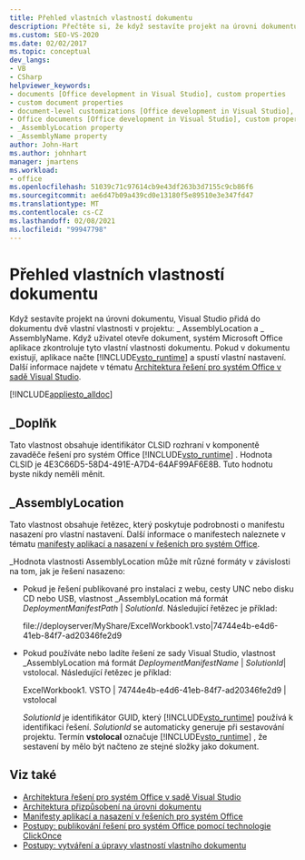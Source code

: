 ```yaml
---
title: Přehled vlastních vlastností dokumentu
description: Přečtěte si, že když sestavíte projekt na úrovni dokumentu, Visual Studio přidá do dokumentu v projektu dvě vlastní vlastnosti.
ms.custom: SEO-VS-2020
ms.date: 02/02/2017
ms.topic: conceptual
dev_langs:
- VB
- CSharp
helpviewer_keywords:
- documents [Office development in Visual Studio], custom properties
- custom document properties
- document-level customizations [Office development in Visual Studio], custom properties
- Office documents [Office development in Visual Studio], custom properties
- _AssemblyLocation property
- _AssemblyName property
author: John-Hart
ms.author: johnhart
manager: jmartens
ms.workload:
- office
ms.openlocfilehash: 51039c71c97614cb9e43df263b3d7155c9cb86f6
ms.sourcegitcommit: ae6d47b09a439cd0e13180f5e89510e3e347fd47
ms.translationtype: MT
ms.contentlocale: cs-CZ
ms.lasthandoff: 02/08/2021
ms.locfileid: "99947798"
---
```

# <a name="custom-document-properties-overview"></a>Přehled vlastních vlastností dokumentu

Když sestavíte projekt na úrovni dokumentu, Visual Studio přidá do dokumentu dvě vlastní vlastnosti v projektu: \_ AssemblyLocation a \_ AssemblyName. Když uživatel otevře dokument, systém Microsoft Office aplikace zkontroluje tyto vlastní vlastnosti dokumentu. Pokud v dokumentu existují, aplikace načte [!INCLUDE[vsto_runtime](../vsto/includes/vsto-runtime-md.md)] a spustí vlastní nastavení. Další informace najdete v tématu [Architektura řešení pro systém Office v sadě Visual Studio](../vsto/architecture-of-office-solutions-in-visual-studio.md).

 [!INCLUDE[appliesto_alldoc](../vsto/includes/appliesto-alldoc-md.md)]

## <a name="_assemblyname"></a>\_Doplňk

Tato vlastnost obsahuje identifikátor CLSID rozhraní v komponentě zavaděče řešení pro systém Office [!INCLUDE[vsto_runtime](../vsto/includes/vsto-runtime-md.md)] . Hodnota CLSID je 4E3C66D5-58D4-491E-A7D4-64AF99AF6E8B. Tuto hodnotu byste nikdy neměli měnit.

## <a name="_assemblylocation"></a>\_AssemblyLocation

Tato vlastnost obsahuje řetězec, který poskytuje podrobnosti o manifestu nasazení pro vlastní nastavení. Další informace o manifestech naleznete v tématu [manifesty aplikací a nasazení v řešeních pro systém Office](../vsto/application-and-deployment-manifests-in-office-solutions.md).

 \_Hodnota vlastnosti AssemblyLocation může mít různé formáty v závislosti na tom, jak je řešení nasazeno:

- Pokud je řešení publikované pro instalaci z webu, cesty UNC nebo disku CD nebo USB, vlastnost _AssemblyLocation má formát *DeploymentManifestPath* | *SolutionId*. Následující řetězec je příklad:

     file://deployserver/MyShare/ExcelWorkbook1.vsto|74744e4b-e4d6-41eb-84f7-ad20346fe2d9

- Pokud používáte nebo ladíte řešení ze sady Visual Studio, vlastnost _AssemblyLocation má formát *DeploymentManifestName* | *SolutionId*| vstolocal. Následující řetězec je příklad:

     ExcelWorkbook1. VSTO | 74744e4b-e4d6-41eb-84f7-ad20346fe2d9 | vstolocal

  *SolutionId* je identifikátor GUID, který [!INCLUDE[vsto_runtime](../vsto/includes/vsto-runtime-md.md)] používá k identifikaci řešení. *SolutionId* se automaticky generuje při sestavování projektu. Termín **vstolocal** označuje [!INCLUDE[vsto_runtime](../vsto/includes/vsto-runtime-md.md)] , že sestavení by mělo být načteno ze stejné složky jako dokument.

## <a name="see-also"></a>Viz také

- [Architektura řešení pro systém Office v sadě Visual Studio](../vsto/architecture-of-office-solutions-in-visual-studio.md)
- [Architektura přizpůsobení na úrovni dokumentu](../vsto/architecture-of-document-level-customizations.md)
- [Manifesty aplikací a nasazení v řešeních pro systém Office](../vsto/application-and-deployment-manifests-in-office-solutions.md)
- [Postupy: publikování řešení pro systém Office pomocí technologie ClickOnce](/previous-versions/bb386095(v=vs.110))
- [Postupy: vytváření a úpravy vlastností vlastního dokumentu](../vsto/how-to-create-and-modify-custom-document-properties.md)